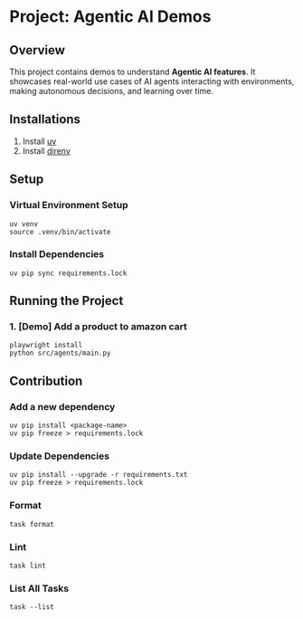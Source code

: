 # Project: Agentic AI Demos

## Overview

This project contains demos to understand **Agentic AI features**. It showcases real-world use cases of AI agents
interacting with environments, making autonomous decisions, and learning over time.

## Installations

1. Install [uv](https://github.com/astral-sh/uv)
2. Install [direnv](https://github.com/direnv/direnv)

## Setup

### Virtual Environment Setup

```shell
uv venv
source .venv/bin/activate
```

### Install Dependencies

```shell
uv pip sync requirements.lock
```

## Running the Project

### 1. [Demo] Add a product to amazon cart

```shell
playwright install
python src/agents/main.py
```

## Contribution

### Add a new dependency

```shell
uv pip install <package-name>
uv pip freeze > requirements.lock
```

### Update Dependencies

```shell
uv pip install --upgrade -r requirements.txt
uv pip freeze > requirements.lock
```

### Format

```shell
task format
```

### Lint

```shell
task lint
```

### List All Tasks

```shell
task --list
```
